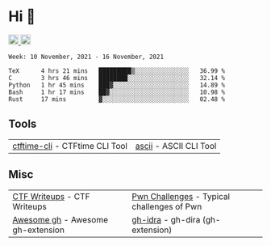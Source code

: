 # Hi 👋
<p align="left"> 
  <a href="http://twitter.com/yu1hpa">
    <img height="20" src="https://img.shields.io/twitter/follow/yu1hpa?label=Twitter&logo=twitter&style=flat" />
  <a href="https://github.com/yu1hpa">
    <img height="20" src="https://img.shields.io/github/followers/yu1hpa?label=follow&logo=github&style=flat" />
  </a>
</p>
  
<!--START_SECTION:waka-->
```text
Week: 10 November, 2021 - 16 November, 2021

TeX      4 hrs 21 mins   █████████▒░░░░░░░░░░░░░░░   36.99 % 
C        3 hrs 46 mins   ████████░░░░░░░░░░░░░░░░░   32.14 % 
Python   1 hr 45 mins    ███▓░░░░░░░░░░░░░░░░░░░░░   14.89 % 
Bash     1 hr 17 mins    ██▓░░░░░░░░░░░░░░░░░░░░░░   10.98 % 
Rust     17 mins         ▓░░░░░░░░░░░░░░░░░░░░░░░░   02.48 % 
```
<!--END_SECTION:waka-->

## Tools

|                                                                       |                                                         |
|-----------------------------------------------------------------------|---------------------------------------------------------|
|[ctftime-cli](https://github.com/yu1hpa/ctftime-cli) - CTFtime CLI Tool|[ascii](https://github.com/yu1hpa/ascii) - ASCII CLI Tool|

## Misc
|                                                                         |                                                                                      |
|-------------------------------------------------------------------------|--------------------------------------------------------------------------------------|
|[CTF Writeups](https://github.com/yu1hpa/ctf-writeups) - CTF Writeups    |[Pwn Challenges](https://github.com/yu1hpa/pwn-challenges) - Typical challenges of Pwn|
|[Awesome gh](https://github.com/yu1hpa/awesome-gh) - Awesome gh-extension|[gh-idra](https://github.com/yu1hpa/gh-idra) - gh-dira (gh-extension)                 |
